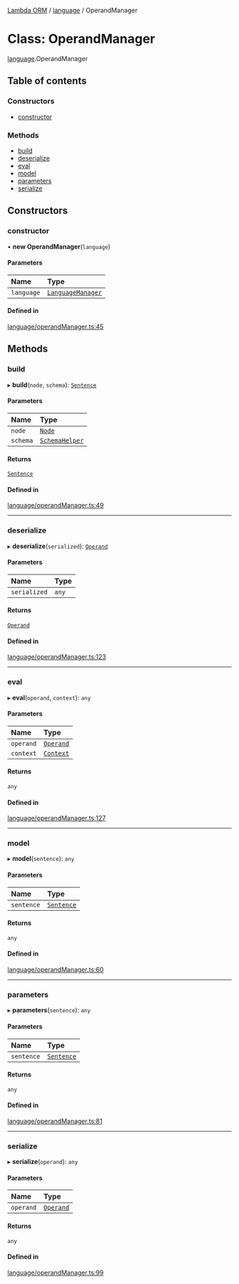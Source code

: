 [Lambda ORM](../README.md) / [language](../modules/language.md) / OperandManager

# Class: OperandManager

[language](../modules/language.md).OperandManager

## Table of contents

### Constructors

- [constructor](language.OperandManager.md#constructor)

### Methods

- [build](language.OperandManager.md#build)
- [deserialize](language.OperandManager.md#deserialize)
- [eval](language.OperandManager.md#eval)
- [model](language.OperandManager.md#model)
- [parameters](language.OperandManager.md#parameters)
- [serialize](language.OperandManager.md#serialize)

## Constructors

### constructor

• **new OperandManager**(`language`)

#### Parameters

| Name | Type |
| :------ | :------ |
| `language` | [`LanguageManager`](language.LanguageManager.md) |

#### Defined in

[language/operandManager.ts:45](https://github.com/FlavioLionelRita/lambda-orm/blob/eec4cd3/src/orm/language/operandManager.ts#L45)

## Methods

### build

▸ **build**(`node`, `schema`): [`Sentence`](language.Sentence.md)

#### Parameters

| Name | Type |
| :------ | :------ |
| `node` | [`Node`](parser.Node.md) |
| `schema` | [`SchemaHelper`](schema.SchemaHelper.md) |

#### Returns

[`Sentence`](language.Sentence.md)

#### Defined in

[language/operandManager.ts:49](https://github.com/FlavioLionelRita/lambda-orm/blob/eec4cd3/src/orm/language/operandManager.ts#L49)

___

### deserialize

▸ **deserialize**(`serialized`): [`Operand`](language.Operand.md)

#### Parameters

| Name | Type |
| :------ | :------ |
| `serialized` | `any` |

#### Returns

[`Operand`](language.Operand.md)

#### Defined in

[language/operandManager.ts:123](https://github.com/FlavioLionelRita/lambda-orm/blob/eec4cd3/src/orm/language/operandManager.ts#L123)

___

### eval

▸ **eval**(`operand`, `context`): `any`

#### Parameters

| Name | Type |
| :------ | :------ |
| `operand` | [`Operand`](language.Operand.md) |
| `context` | [`Context`](model.Context.md) |

#### Returns

`any`

#### Defined in

[language/operandManager.ts:127](https://github.com/FlavioLionelRita/lambda-orm/blob/eec4cd3/src/orm/language/operandManager.ts#L127)

___

### model

▸ **model**(`sentence`): `any`

#### Parameters

| Name | Type |
| :------ | :------ |
| `sentence` | [`Sentence`](language.Sentence.md) |

#### Returns

`any`

#### Defined in

[language/operandManager.ts:60](https://github.com/FlavioLionelRita/lambda-orm/blob/eec4cd3/src/orm/language/operandManager.ts#L60)

___

### parameters

▸ **parameters**(`sentence`): `any`

#### Parameters

| Name | Type |
| :------ | :------ |
| `sentence` | [`Sentence`](language.Sentence.md) |

#### Returns

`any`

#### Defined in

[language/operandManager.ts:81](https://github.com/FlavioLionelRita/lambda-orm/blob/eec4cd3/src/orm/language/operandManager.ts#L81)

___

### serialize

▸ **serialize**(`operand`): `any`

#### Parameters

| Name | Type |
| :------ | :------ |
| `operand` | [`Operand`](language.Operand.md) |

#### Returns

`any`

#### Defined in

[language/operandManager.ts:99](https://github.com/FlavioLionelRita/lambda-orm/blob/eec4cd3/src/orm/language/operandManager.ts#L99)
